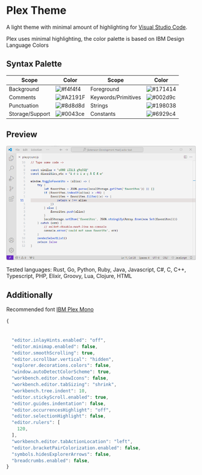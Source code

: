 # Plex Theme

A light theme with minimal amount of highlighting for [Visual Studio Code](http://code.visualstudio.com).

Plex uses minimal highlighting, the color palette is based on IBM Design Language Colors

## Syntax Palette

| Scope       | Color                                              | Scope   | Color              |
| ------------| -------------------------------------------------- | ------- | ------------------ |
| Background | ![#f4f4f4](https://via.placeholder.com/35/f4f4f4/?text=+) | Foreground | ![#171414](https://via.placeholder.com/35/171414/?text=+) |
| Comments | ![#A2191F](https://via.placeholder.com/35/A2191F/?text=+) | Keywords/Primitives | ![#002d9c](https://via.placeholder.com/35/002d9c/?text=+) |
| Punctuation | ![#8d8d8d](https://via.placeholder.com/35/8d8d8d/?text=+) | Strings | ![#198038](https://via.placeholder.com/35/198038/?text=+) |
| Storage/Support | ![#0043ce](https://via.placeholder.com/35/0043ce/?text=+) | Constants | ![#6929c4](https://via.placeholder.com/35/6929c4/?text=+) |

## Preview
<p align="center">
<img  src="https://raw.githubusercontent.com/d1ego77/vscode-theme-plex/refs/heads/master/screenshot.png"  
title="TextPad" />
</p>
Tested languages: Rust, Go, Python, Ruby, Java, Javascript, C#, C, C++, Typescript, PHP, Elixir, Groovy, Lua, Clojure, HTML

## Additionally

Recommended font [IBM Plex Mono](https://www.ibm.com/plex/specs/)

```js
{
    

  "editor.inlayHints.enabled": "off",
  "editor.minimap.enabled": false,
  "editor.smoothScrolling": true,
  "editor.scrollbar.vertical": "hidden",
  "explorer.decorations.colors": false,
  "window.autoDetectColorScheme": true,
  "workbench.editor.showIcons": false,
  "workbench.editor.tabSizing": "shrink",
  "workbench.tree.indent": 10,
  "editor.stickyScroll.enabled": true,
  "editor.guides.indentation": false,
  "editor.occurrencesHighlight": "off",
  "editor.selectionHighlight": false,
  "editor.rulers": [
    120,
  ],
  "workbench.editor.tabActionLocation": "left",
  "editor.bracketPairColorization.enabled": false,
  "symbols.hidesExplorerArrows": false,
  "breadcrumbs.enabled": false,
}
